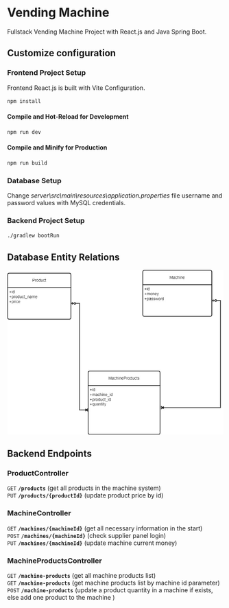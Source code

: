 # Vending Machine

Fullstack Vending Machine Project with React.js and Java Spring Boot.

## Customize configuration

### Frontend Project Setup

Frontend React.js is built with Vite Configuration.

```sh
npm install
```

#### Compile and Hot-Reload for Development

```sh
npm run dev
```

#### Compile and Minify for Production

```sh
npm run build
```

### Database Setup

Change _server\src\main\resources\application.properties_ file username and password values with MySQL credentials.

### Backend Project Setup

```sh
./gradlew bootRun
```

## Database Entity Relations

![Entities](screenshot/diagram.jpg)

## Backend Endpoints

### ProductController

<summary><code>GET</code> <code><b>/products</b></code> (get all products in the machine system)</summary>

<summary><code>PUT</code> <code><b>/products/{productId}</b></code> (update product price by id)</summary>

### MachineController

<summary><code>GET</code> <code><b>/machines/{machineId}</b></code> (get all necessary information in the start)</summary>

<summary><code>POST</code> <code><b>/machines/{machineId}</b></code> (check supplier panel login)</summary>

<summary><code>PUT</code> <code><b>/machines/{machineId}</b></code> (update machine current money)</summary>

### MachineProductsController

<summary><code>GET</code> <code><b>/machine-products</b></code> (get all machine products list)</summary>

<summary><code>GET</code> <code><b>/machine-products</b></code> (get machine products list by machine id parameter)</summary>

<summary><code>POST</code> <code><b>/machine-products</b></code> (update a product quantity in a machine if exists, else add one product to the machine )</summary>
